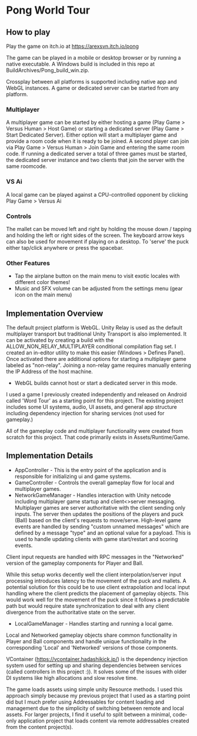 # Pong World Tour

## How to play
Play the game on itch.io at https://arexsvn.itch.io/pong

The game can be played in a mobile or desktop browser or by running a native executable. A Windows build is included in this repo at BuildArchives/Pong_build_win.zip.

Crossplay between all platforms is supported including native app and WebGL instances. A game or dedicated server can be started from any platform.
### Multiplayer
A multiplayer game can be started by either hosting a game (Play Game > Versus Human > Host Game) or starting a dedicated server (Play Game > Start Dedicated Server).
Either option will start a multiplayer game and provide a room code when it is ready to be joined. A second player can join via Play Game > Versus Human > Join Game and entering the same room code. If running a dedicated server a total of three games must be started, the dedicated server instance and two clients that join the server with the same roomcode.
### VS Ai
A local game can be played against a CPU-controlled opponent by clicking Play Game > Versus Ai
### Controls
The mallet can be moved left and right by holding the mouse down / tapping and holding the left or right sides of the screen.
The keyboard arrow keys can also be used for movement if playing on a desktop.
To 'serve' the puck either tap/click anywhere or press the spacebar.
### Other Features
* Tap the airplane button on the main menu to visit exotic locales with different color themes!
* Music and SFX volume can be adjusted from the settings menu (gear icon on the main menu)

## Implementation Overview
The default project platform is WebGL. Unity Relay is used as the default multiplayer transport but traditional Unity Transport is also implemented. It can be activated by creating a build with the ALLOW_NON_RELAY_MULTIPLAYER conditional compilation flag set. I created an in-editor utility to make this easier (Windows > Defines Panel). Once activated there are additional options for starting a multiplayer game labeled as "non-relay". Joining a non-relay game requires manually entering the IP Address of the host machine. 
* WebGL builds cannot host or start a dedicated server in this mode.

I used a game I previously created independently and released on Android called 'Word Tour' as a starting point for this project. The existing project includes some UI systems, audio, UI assets, and general app structure including dependency injection for sharing services (not used for gameplay.)

All of the gameplay code and multiplayer functionality were created from scratch for this project. That code primarily exists in Assets/Runtime/Game.

## Implementation Details
* AppController - This is the entry point of the application and is responsible for initializing ui and game systems.
* GameController - Controls the overall gameplay flow for local and multiplayer games.
* NetworkGameManager - Handles interaction with Unity netcode including multiplayer game startup and client<>server messaging. Multiplayer games are server authoritative with the client sending only inputs. The server then updates the positions of the players and puck (Ball) based on the client's requests to move/serve. High-level game events are handled by sending "custom unnamed messages" which are defined by a message "type" and an optional value for a payload. This is used to handle updating clients with game start/restart and scoring events.

Client input requests are handled with RPC messages in the "Networked" version of the gameplay components for Player and Ball.

While this setup works decently well the client interpolation/server input processing introduces latency to the movement of the puck and mallets. A potential solution for this could be to use client extrapolation and local input handling where the client predicts the placement of gameplay objects. This would work well for the movement of the puck since it follows a predictable path but would require state synchronization to deal with any client divergence from the authoritative state on the server.

* LocalGameManager - Handles starting and running a local game. 

Local and Networked gameplay objects share common functionality in Player and Ball components and handle unique functionality in the corresponding 'Local' and 'Networked' versions of those components.

VContainer (https://vcontainer.hadashikick.jp/) is the dependency injection system used for setting up and sharing dependencies between services (called controllers in this project :)). It solves some of the issues with older DI systems like high allocations and slow resolve time. 

The game loads assets using simple unity Resource methods. I used this approach simply because my previous project that I used as a starting point did but I much prefer using Addressables for content loading and management due to the simplicity of switching between remote and local assets. For larger projects, I find it useful to split between a minimal, code-only application project that loads content via remote addressables created from the content project(s).
